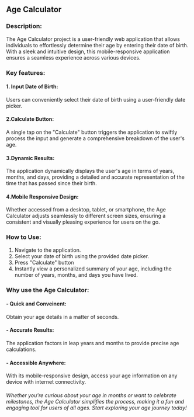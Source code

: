 ## Age Calculator

### Description:
The Age Calculator project is a user-friendly web application that allows individuals to effortlessly determine their age by entering their date of birth. With a sleek and intuitive design, this mobile-responsive application ensures a seamless experience across various devices.

### Key features:

#### 1. Input Date of Birth: 
Users can conveniently select their date of birth using a user-friendly date picker.

#### 2.Calculate Button: 
A single tap on the "Calculate" button triggers the application to swiftly process the input and generate a comprehensive breakdown of the user's age.

#### 3.Dynamic Results: 
The application dynamically displays the user's age in terms of years, months, and days, providing a detailed and accurate representation of the time that has passed since their birth.

#### 4.Mobile Responsive Design: 
Whether accessed from a desktop, tablet, or smartphone, the Age Calculator adjusts seamlessly to different screen sizes, ensuring a consistent and visually pleasing experience for users on the go.

### How to Use:

1. Navigate to the application.
2. Select your date of birth using the provided date picker.
3. Press "Calculate" button
4. Instantly view a personalized summary of your age, including the number of years, months, and days you have lived.

### Why use the Age Calculator:

#### - Quick and Conveinent:
Obtain your age details in a matter of seconds.

#### - Accurate Results: 
The application factors in leap years and months to provide precise age calculations.

#### - Accessible Anywhere: 
With its mobile-responsive design, access your age information on any device with internet connectivity.

###### Whether you're curious about your age in months or want to celebrate milestones, the Age Calculator simplifies the process, making it a fun and engaging tool for users of all ages. Start exploring your age journey today!